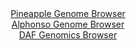<div id="Pineapple_Genome_Browser" align="center">
  <a href="https://ink-blot.github.io/?sessionURL=blob:zZJda9swFIb_i6BlA8e2_BkbynCafmRd6jaZm9JSjGLLjlZZciQlbhLy36eVjd2s0FxsDHQhHY503vfVswNrLCThDMTAMaFvQggMIBe8m6KmpfgaNViCuEJUYgMIXGGBWYFBvAMVkgplky_65kKpVsaWRVTbaxCruSldEzVoyxnqpFnwxjrllKI5F0hxIa2BQGtukXrd6_Acta2pZ7umb5VIIQvRdsGZ5FaLWZ13.r38VymvMeMNzpsVVeRVQK71aI2lWaFPyWyaFAWW8gpvRuVJcjVK7tyz7OEiOH3I0stZFsyOp6RmSK0EPklH_mceOQ6dpPPLehQk4ZFzPg7ZfUee.0fu8PjspSUCyxMYwr7nBF7f1dEQVuKX_8m1XuRA58OuKHGwGSyqbnufna.2R86gdFGSDO_Q.A3newNQXqw0C6BYiDCGtuHageE7Qe_HFvYN2450PoITED8.GUAJVDzr9scdUJtWEwMkXq5e4TEAFyUWIO5Fth3CKHJ8L_TsKIJ7YwdWgv69cM.zSRTaTuI4QV4RqjTOZS5ZK03EmLkuKrPeHpjmcnJ7kcJBerMdf3OTxdeXbDbx0j6c2tkfs_S0fz369QO10fco.ifcvUeIqeaHwhbKjN48.OUwW17cpnbt3d.Mp0xN.tfem_EcFk3FRYOU7tcVffxJ2xoJgpjShTWRZE4oUZuZTpF3IIaOq6EFBadcUwhEPf9gG7YBffvjbzjd_dP.Ow--">Pineapple Genome Browser</a>
</div>
<div id="Alphonso_Genome_Browser" align="center">
  <a href="https://ink-blot.github.io/?sessionURL=blob:zZJba9swGIb_i6BlA8eW7Tg.QBlOlp6yJpA0dtNSjOzIjhZbciXZThvy36eWjd2s0FxsDHQhfejwfo.ePWgxF4RREABLNx3dNIEGxIZ1C1TVJZ6iCgsQ5KgUWAMc55hjmmEQ7EGOhETL.Td1ciNlLQLDILLuVYgWTBe2jir0wijqhJ6xyhixskQp40gyLowhRy0zSNH2OpyiutbV27buGGskkYHKesOoYEaNaZF06r7kVykpMGUVTqqmlOQtQKLyqIxrPUdfwngRZhkWYoKfr9Zn4eQqjOzx8v5iMLpfzi7j5SA.XZCCItlwfMa3cFJErXs.u.0_zdxVt1rdRLU1WrCrE_vr6XhXE47FmemaXt8aQNdTYAhd493_1LMa5Mi.08nL9xPrPHpaRLkXXkbzwr4zfWe5i53p.J3ODxooWdYoE0C24W5gQs2GA82xBr3XqelpEPqKD2cEBA.PGpAcZVu1_WEP5HOtfAECPzVv6miA8TXmIOj5ELqm71tO3.1D3zcP2h40vPx7cM.Xc9.FVmhZgyQnpVQyrxNBa6EjSvU2y_Xi5UiaxYxur80mv_G24XhI5yfWcDps7m49lWf7R5qvnNTjb1.oWv1Ipn9i3keC6DI9VreL3dSNV.4mGtnxjRgrPmRkC.hNdmnZvQvoODg54xWSar.qqOVP41rECaJSFVoiSEpKIp9jxZF1IDAtW4kLMlYyZSLgRfoJalAzHfj5t6D24fHwAw--">Alphonso Genome Browser</a>
</div>


<div id="DAF_Genomics_Browser" align="center">
  <a href="https://ink-blot.github.io/?sessionURL=blob:tZFra9swFIb_iyD95JtkxzcIw.2SLaTt2gY3w6UEzT6OxWTLkeSkXch_n8g6BrswBh1IQuJc3vfoOaAdSMVEh1JEHDx2MEYWUo3YL2nbc7imLSiU1pQrsJCEGiR0JaD0gGqqNM3vLk1lo3WvUtetaG1voBMtK5WjfIf2thKDbsCk2sShLf0iOrpXTilak6ypS3nfiE4Jl5YlKGV7bg_dZr2n5vgeW59awroduGYn1bUxYYxVTk2NW9ZV8PQXI_9B2Sz2Jlsts1P9Ap7n1SRbzLN7f5oX78KLIv_wfpWHq7Ml23RUDxImrXfLouLKF3xRXXzcFVVceOdjIJeZGvlvz6ZPPZOgJjjCcUBCLw7R0UJclINBgMpG4hQHVkRiiwSB_XL1x6H5AykYSh8eLaQlLT.b9IcD0s.9AYUUbIcTMwsJWYFEqZ14XoSThIyDKPCSBB.tAxokf2WSs_wuiTySERI6n2hr9GvGT99nhH4NvhbGnzqb_a.Yhtl2Px2Rc3x_s50TvLsut5kSdaU4H5FZ_FtUkZngj6PVQrZUm9C35wsYyo1iC53.QcY_Ph6_Ag--">DAF Genomics Browser</a>
</div>
